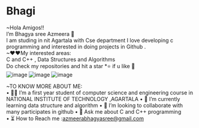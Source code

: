 # Bhagi 
~Hola Amigos!!    
I’m Bhagya sree Azmeera  👋                             
I am studing in nit Agartala with Cse department I love developing c programming and interested in doing projects  in Github .                   
~❤❤My interested areas:                         
C and C++ , Data Structures and Algorithms   
Do check my repositories and hit a star *⭐ if u like 🤗                          
![image](https://user-images.githubusercontent.com/85113970/128506760-605b84f1-18bb-46f0-9947-ba07e74fbd1e.png)
![image](https://user-images.githubusercontent.com/85113970/128712787-2013cbb1-14e0-4354-9d5b-58c9a3b364c8.png) 
![image](https://user-images.githubusercontent.com/85113970/128817133-5d576dc8-3c28-49db-bebc-16ec3508f4fd.png)



~TO KNOW MORE ABOUT ME:                                        
• 👩‍🎓    I’m a first year student of computer science and engineering course in NATIONAL INSTITUTE OF TECHNOLOGY ,AGARTALA 
•  📖   I’m  currently learning data structure and algorithm 
• 🤝   I’m looking to collaborate with many participates in github 
•  📢  Ask me about C and C++ programming 	
• ⏳ How to Reach me  :azmeerabhagyasree@gmail.com
